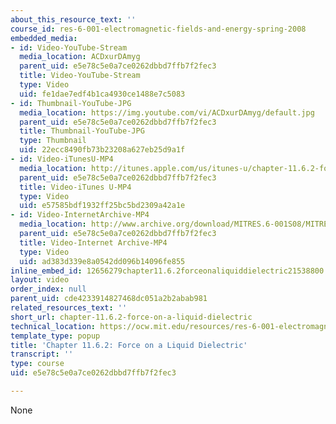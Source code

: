 ```yaml
---
about_this_resource_text: ''
course_id: res-6-001-electromagnetic-fields-and-energy-spring-2008
embedded_media:
- id: Video-YouTube-Stream
  media_location: ACDxurDAmyg
  parent_uid: e5e78c5e0a7ce0262dbbd7ffb7f2fec3
  title: Video-YouTube-Stream
  type: Video
  uid: fe1dae7edf4b1ca4930ce1488e7c5083
- id: Thumbnail-YouTube-JPG
  media_location: https://img.youtube.com/vi/ACDxurDAmyg/default.jpg
  parent_uid: e5e78c5e0a7ce0262dbbd7ffb7f2fec3
  title: Thumbnail-YouTube-JPG
  type: Thumbnail
  uid: 22ecc8490fb73b23208a627eb25d9a1f
- id: Video-iTunesU-MP4
  media_location: http://itunes.apple.com/us/itunes-u/chapter-11.6.2-force-on-liquid/id538892150?i=117216818
  parent_uid: e5e78c5e0a7ce0262dbbd7ffb7f2fec3
  title: Video-iTunes U-MP4
  type: Video
  uid: e57585bdf1932ff25bc5bd2309a42a1e
- id: Video-InternetArchive-MP4
  media_location: http://www.archive.org/download/MITRES.6-001S08/MITRES6_001S08_11-6-2_300k.mp4
  parent_uid: e5e78c5e0a7ce0262dbbd7ffb7f2fec3
  title: Video-Internet Archive-MP4
  type: Video
  uid: ad383d339e8a0542dd096b14096fe855
inline_embed_id: 12656279chapter11.6.2forceonaliquiddielectric21538800
layout: video
order_index: null
parent_uid: cde4233914827468dc051a2b2abab981
related_resources_text: ''
short_url: chapter-11.6.2-force-on-a-liquid-dielectric
technical_location: https://ocw.mit.edu/resources/res-6-001-electromagnetic-fields-and-energy-spring-2008/chapter-11/chapter-11.6.2-force-on-a-liquid-dielectric
template_type: popup
title: 'Chapter 11.6.2: Force on a Liquid Dielectric'
transcript: ''
type: course
uid: e5e78c5e0a7ce0262dbbd7ffb7f2fec3

---
```

None